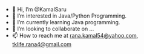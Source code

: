 - 👋 Hi, I’m @KamalSaru
- 👀 I’m interested in Java/Python Programming.
- 🌱 I’m currently learning Java programming.
- 💞️ I’m looking to collaborate on ...
- 📫 How to reach me at rana.kamal54@yahoo.com, tklife.rana4@gmail.com

<!---
KamalSaru/KamalSaru is a ✨ special ✨ repository because its `README.md` (this file) appears on your GitHub profile.
You can click the Preview link to take a look at your changes.
--->
